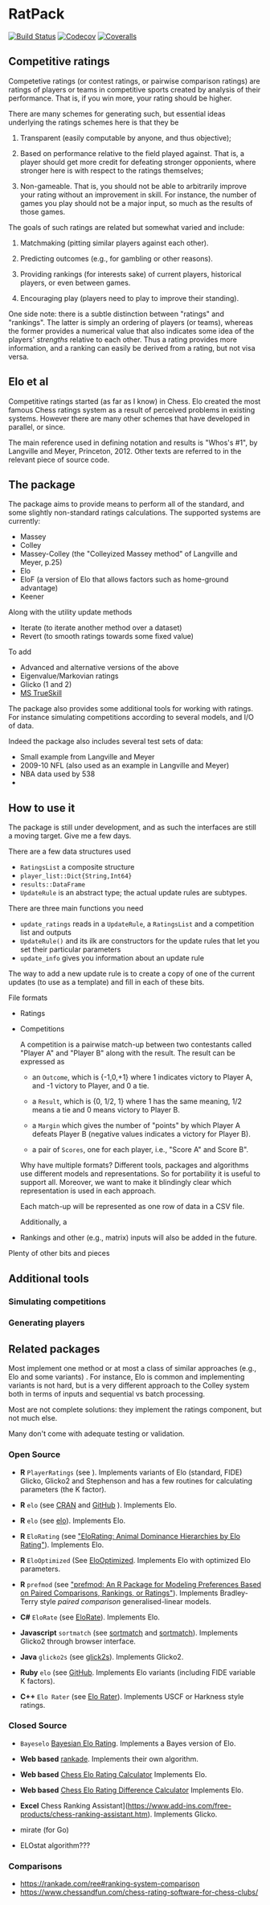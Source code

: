 # RatPack

[![Build Status](https://travis-ci.com/mroughan/RatPack.jl.svg?branch=master)](https://travis-ci.com/mroughan/RatPack.jl)
[![Codecov](https://codecov.io/gh/mroughan/RatPack.jl/branch/master/graph/badge.svg)](https://codecov.io/gh/mroughan/RatPack.jl)
[![Coveralls](https://coveralls.io/repos/github/mroughan/RatPack.jl/badge.svg?branch=master)](https://coveralls.io/github/mroughan/RatPack.jl?branch=master)


## Competitive ratings

Competetive ratings (or contest ratings, or pairwise comparison
ratings) are ratings of players or teams in competitive sports created
by analysis of their performance. That is, if you win more, your
rating should be higher.

There are many schemes for generating such, but essential ideas
underlying the ratings schemes here is that they be

1. Transparent (easily computable by anyone, and thus objective);

2. Based on performance relative to the field played against. That is,
   a player should get more credit for defeating stronger opponients,
   where stronger here is with respect to the ratings themselves; 

3. Non-gameable. That is, you should not be able to arbitrarily
   improve your rating without an improvement in skill. For instance,
   the number of games you play should not be a major input, so much
   as the results of those games. 

The goals of such ratings are related but somewhat varied and include:

1. Matchmaking (pitting similar players against each other).

2. Predicting outcomes (e.g., for gambling or other reasons).

3. Providing rankings (for interests sake) of current players, historical players, or even between games.

4. Encouraging play (players need to play to improve their standing).

One side note: there is a subtle distinction between "ratings" and
"rankings". The latter is simply an ordering of players (or teams),
whereas the former provides a numerical value that also indicates some
idea of the players' *strengths* relative to each other. Thus a rating
provides more information, and a ranking can easily be derived from a
rating, but not visa versa. 

## Elo et al

Competitive ratings started (as far as I know) in Chess. Elo created
the most famous Chess ratings system as a result of perceived problems
in existing systems. However there are many other schemes that have
developed in parallel, or since. 

The main reference used in defining notation and results is "Whos's
\#1", by Langville and Meyer, Princeton, 2012. Other texts are referred
to in the relevant piece of source code. 

## The package

The package aims to provide means to perform all of the standard, and
some slightly non-standard ratings calculations. The supported systems
are currently:

+ Massey
+ Colley
+ Massey-Colley (the "Colleyized Massey method" of Langville and Meyer, p.25)
+ Elo
+ EloF (a version of Elo that allows factors such as home-ground advantage)
+ Keener

Along with the utility update methods

+ Iterate (to iterate another method over a dataset)
+ Revert (to smooth ratings towards some fixed value)

To add

+ Advanced and alternative versions of the above
+ Eigenvalue/Markovian ratings
+ Glicko (1 and 2)
+ [MS TrueSkill](https://www.microsoft.com/en-us/research/project/trueskill-ranking-system/)

The package also provides some additional tools for working with
ratings. For instance simulating competitions according to several
models, and I/O of data.

Indeed the package also includes several test sets of data:

+ Small example from Langville and Meyer
+ 2009-10 NFL (also used as an example in Langville and Meyer)
+ NBA data used by 538
+ 

## How to use it 

The package is still under development, and as such the interfaces are
still a moving target. Give me a few days. 

There are a few data structures used

+ `RatingsList` a composite structure
+ `player_list::Dict{String,Int64}`
+  `results::DataFrame`
+ `UpdateRule` is an abstract type; the actual update rules are subtypes.

There are three main functions you need

+ `update_ratings` reads in a `UpdateRule`, a `RatingsList` and a competition list and outputs 
+ `UpdateRule()` and its ilk are constructors for the update rules that let you set their particular parameters
+  `update_info` gives you information about an update rule

The way to add a new update rule is to create a copy of one of the
current updates (to use as a template) and fill in each of these bits.

File formats

+ Ratings
+ Competitions

  A competition is a pairwise match-up between two contestants called
  "Player A" and "Player B" along with the result. The result can be
  expressed as

   + an `Outcome`, which is {-1,0,+1} where 1 indicates victory to Player
     A, and -1 victory to Player, and 0 a tie.

   + a `Result`, which is {0, 1/2, 1} where 1 has the same meaning,
     1/2 means a tie and 0 means victory to Player B.

   + a `Margin` which gives the number of "points" by which Player A
     defeats Player B (negative values indicates a victory for Player B).

   + a pair of `Scores`, one for each player, i.e., "Score A" and Score B".

  Why have multiple formats? Different tools, packages and algorithms
  use different models and representations. So for portability it is
  useful to support all. Moreover, we want to make it blindingly clear
  which representation is used in each approach.

  Each match-up will be represented as one row of data in a CSV file. 

  Additionally, a


+ Rankings and other (e.g., matrix) inputs will also be added in the
  future. 

Plenty of other bits and pieces


## Additional tools

### Simulating competitions


### Generating players




## Related packages


Most implement one method or at most a class of similar approaches
(e.g., Elo and some variants) . For instance, Elo is common and
implementing variants is not hard, but is a very different approach to
the Colley system both in terms of inputs and sequential vs batch
processing. 

Most are not complete solutions: they implement the ratings component,
but not much else.

Many don't come with adequate testing or validation. 

### Open Source

+ **R** `PlayerRatings` (see []()). Implements variants of Elo
  (standard, FIDE) Glicko, Glicko2 and Stephenson and has a few routines for
  calculating parameters (the K factor). 

+ **R** `elo` (see [CRAN](https://cran.r-project.org/web/packages/elo/vignettes/elo.html) and [GitHub](https://github.com/eheinzen/elo) ). Implements Elo. 

+ **R** `elo` (see [elo](https://rdrr.io/cran/elo/)). Implements Elo.

+ **R** `EloRating` (see ["EloRating: Animal Dominance Hierarchies by
  Elo Rating"](https://rdrr.io/cran/EloRating/)). Implements Elo.

+ **R** `EloOptimized` (See
  [EloOptimized](https://cran.r-project.org/web/packages/EloOptimized/readme/README.html). Implements
  Elo with optimized Elo parameters.

+ **R** `prefmod` (see ["prefmod: An R Package for Modeling Preferences
  Based on Paired Comparisons, Rankings, or Ratings"]()). Implements
  Bradley-Terry style  *paired comparison* generalised-linear models.

+ **C#** `EloRate` (see [EloRate](https://github.com/richardadalton/EloRate)). Implements Elo.

+ **Javascript** `sortmatch` (see [sortmatch](https://sortmatch.ca/) and
  [sortmatch](https://github.com/bradbeattie/sortmatch)). Implements
  Glicko2 through browser interface.

+ **Java** `glicko2s` (see 
  [glick2s](https://github.com/forwardloop/glicko2s/tree/master/src/main)). Implements
  Glicko2.

+ **Ruby** `elo` (see
    [GitHub](https://github.com/iain/elo). Implements Elo variants
  (including FIDE variable K factors). 

+ **C++** `Elo Rater` (see [Elo Rater](http://www.garnergaggle.org/papa/chess/ELORater/)). Implements USCF or Harkness style ratings.



### Closed Source


+ `Bayeselo` [Bayesian Elo Rating](https://www.remi-coulom.fr/Bayesian-Elo/). Implements a Bayes
   version of Elo.
+ **Web based** [rankade](https://rankade.com/). Implements their own algorithm.
+ **Web based** [Chess Elo Rating Calculator](http://www.qa76.net/elo)
   Implements Elo.
+ **Web based** [Chess Elo Rating Difference Calculator](http://www.3dkingdoms.com/chess/elo.htm)
   Implements Elo.
+ **Excel** Chess Ranking Assistant](https://www.add-ins.com/free-products/chess-ranking-assistant.htm).
   Implements Glicko.


+ mirate (for Go)

+ ELOstat algorithm???

### Comparisons

+ https://rankade.com/ree#ranking-system-comparison
+ https://www.chessandfun.com/chess-rating-software-for-chess-clubs/
